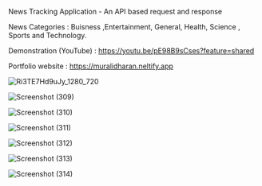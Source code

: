 News Tracking Application -  An API based request and response

News Categories : Buisness ,Entertainment, General, Health, Science , Sports and Technology.

Demonstration (YouTube) : https://youtu.be/pE98B9sCses?feature=shared

Portfolio website : https://muralidharan.neltify.app

![Ri3TE7Hd9uJy_1280_720](https://github.com/murali2601/newsAPI/assets/89293722/c3bd0cd7-893b-4a50-be05-98f7e976ddcf)

![Screenshot (309)](https://github.com/murali2601/newsAPI/assets/89293722/97a1c578-3047-4942-9155-8bca63992a2b)

![Screenshot (310)](https://github.com/murali2601/newsAPI/assets/89293722/039cb082-6f61-438b-8d2b-fbdde5768248)

![Screenshot (311)](https://github.com/murali2601/newsAPI/assets/89293722/1ce41dc9-12eb-4609-95b6-138695926009)

![Screenshot (312)](https://github.com/murali2601/newsAPI/assets/89293722/b0c04784-7884-4084-821f-7807fbe1c4f4)

![Screenshot (313)](https://github.com/murali2601/newsAPI/assets/89293722/f45b5f8b-28b2-45d8-b320-d48f6fc7f70c)

![Screenshot (314)](https://github.com/murali2601/newsAPI/assets/89293722/11a5a570-2ff8-4e0d-93a5-1996983dd416)
